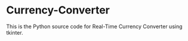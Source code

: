 # Currency-Converter
This is the Python source code for Real-Time Currency Converter using tkinter.

